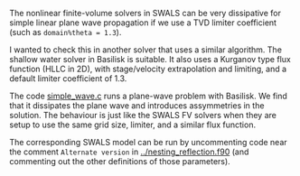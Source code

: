 The nonlinear finite-volume solvers in SWALS can be very dissipative for simple
linear plane wave propagation if we use a TVD limiter coefficient (such as
`domain%theta = 1.3`). 

I wanted to check this in another solver that uses a similar algorithm.  The
shallow water solver in Basilisk is suitable. It also uses a Kurganov type flux
function (HLLC in 2D), with stage/velocity extrapolation and limiting, and a
default limiter coefficient of 1.3.

The code [simple_wave.c](simple_wave.c) runs a plane-wave problem with Basilisk.
We find that it dissipates the plane wave and introduces assymmetries in the
solution. The behaviour is just like the SWALS FV solvers when they are
setup to use the same grid size, limiter, and a similar flux function. 

The corresponding SWALS model can be run by uncommenting code near the comment
`Alternate version` in [../nesting_reflection.f90](../nesting_reflection.f90)
(and commenting out the other definitions of those parameters).

